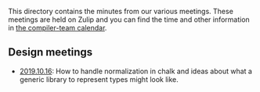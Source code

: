 This directory contains the minutes from our various meetings. These
meetings are held on Zulip and you can find the time and other
information in [the compiler-team calendar][c].

[c]: https://github.com/rust-lang/compiler-team#meeting-calendar

## Design meetings

* [2019.10.16](design-2019-10-16.md): How to handle normalization in
  chalk and ideas about what a generic library to represent types
  might look like.
